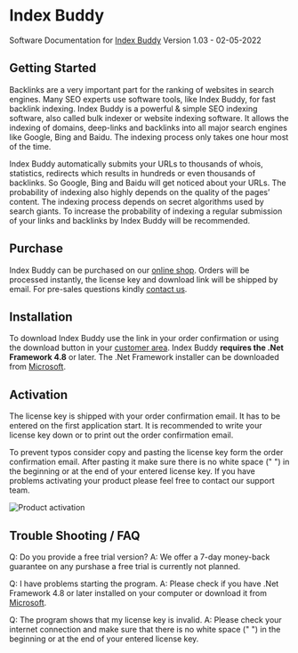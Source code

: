# Index Buddy

Software Documentation for [Index Buddy](https://gsoftwarelab.com/index-buddy-backlink-indexer/) Version 1.03 - 02-05-2022

## Getting Started

Backlinks are a very important part for the ranking of websites in search engines. Many SEO experts use software tools, like Index Buddy, for fast backlink indexing. Index Buddy is a powerful & simple SEO indexing software, also called bulk indexer or website indexing software. It allows the indexing of domains, deep-links and backlinks into all major search engines like Google, Bing and Baidu. The indexing process only takes one hour most of the time.

Index Buddy automatically submits your URLs to thousands of whois, statistics, redirects which results in hundreds or even thousands of backlinks. So Google, Bing and Baidu will get noticed about your URLs. The probability of indexing also highly depends on the quality of the pages’ content. The indexing process depends on secret algorithms used by search giants. To increase the probability of indexing a regular submission of your links and backlinks by Index Buddy will be recommended.

## Purchase

Index Buddy can be purchased on our [online shop](https://gsoftwarelab.com/shop/). Orders will be processed instantly, the license key and download link will be shipped by email. For pre-sales questions kindly [contact us](https://gsoftwarelab.com/contact-us/).

## Installation

To download Index Buddy use the link in your order confirmation or using the download button in your [customer area](https://gsoftwarelab.com/my-account/downloads/). Index Buddy **requires the .Net Framework 4.8** or later. The .Net Framework installer can be downloaded from [Microsoft](https://dotnet.microsoft.com/download/dotnet-framework/thank-you/net48-web-installer).

## Activation

The license key is shipped with your order confirmation email. It has to be entered on the first application start. It is recommended to write your license key down or to print out the order confirmation email.

To prevent typos consider copy and pasting the license key form the order confirmation email. After pasting it make sure there is no white space (" ") in the beginning or at the end of your entered license key. If you have problems activating your product please feel free to contact our support team.

![Product activation](../.gitbook/assets/indexBuddy\_activation.png)

## Trouble Shooting / FAQ

Q: Do you provide a free trial version? A: We offer a 7-day money-back guarantee on any purshase a free trial is currently not planned.

Q: I have problems starting the program. A: Please check if you have .Net Framework 4.8 or later installed on your computer or download it from [Microsoft](https://dotnet.microsoft.com/download/dotnet-framework/thank-you/net48-web-installer).

Q: The program shows that my license key is invalid. A: Please check your internet connection and make sure that there is no white space (" ") in the beginning or at the end of your entered license key.
